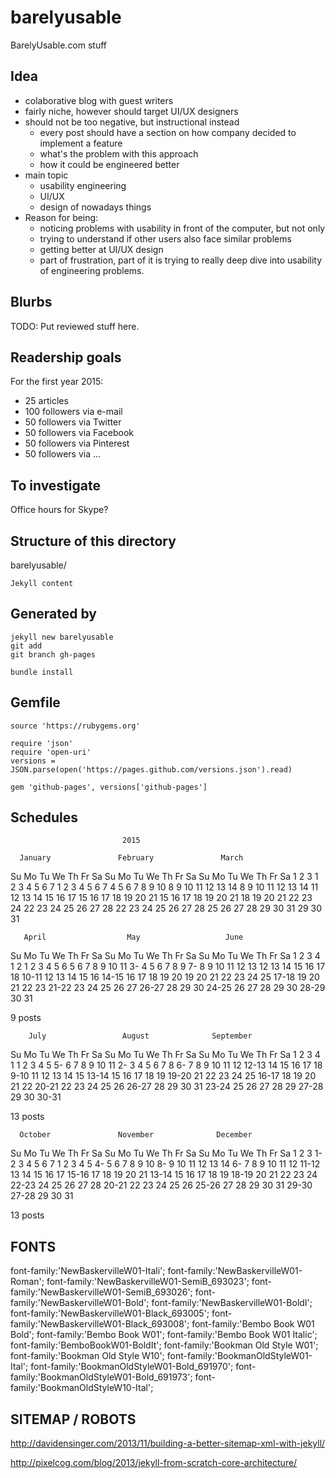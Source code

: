 # barelyusable
BarelyUsable.com stuff

Idea
----
- colaborative blog with guest writers
- fairly niche, however should target UI/UX designers
- should not be too negative, but instructional instead
  - every post should have a section on how company decided
    to implement a feature
  - what's the problem with this approach
  - how it could be engineered better
- main topic
  - usability engineering
  - UI/UX
  - design of nowadays things
- Reason for being:
  - noticing problems with usability in front of the computer, but not only
  - trying to understand if other users also face similar problems
  - getting better at UI/UX design
  - part of frustration, part of it is trying to really deep dive into usability of engineering problems.


Blurbs
------

TODO: Put reviewed stuff here.

Readership goals
----------------

For the first year 2015:
- 25 articles
- 100 followers via e-mail
- 50 followers via Twitter
- 50 followers via Facebook
- 50 followers via Pinterest
- 50 followers via ...

To investigate
--------------
Office hours for Skype?

Structure of this directory
---------------------------

barelyusable/
	
	Jekyll content

Generated by
--------------

	jekyll new barelyusable
	git add
	git branch gh-pages

	bundle install

Gemfile
-------
	source 'https://rubygems.org'

	require 'json'
	require 'open-uri'
	versions = JSON.parse(open('https://pages.github.com/versions.json').read)

	gem 'github-pages', versions['github-pages']


Schedules
---------

                             2015

      January               February               March
Su Mo Tu We Th Fr Sa  Su Mo Tu We Th Fr Sa  Su Mo Tu We Th Fr Sa
             1  2  3   1  2  3  4  5  6  7   1  2  3  4  5  6  7
 4  5  6  7  8  9 10   8  9 10 11 12 13 14   8  9 10 11 12 13 14
11 12 13 14 15 16 17  15 16 17 18 19 20 21  15 16 17 18 19 20 21
18 19 20 21 22 23 24  22 23 24 25 26 27 28  22 23 24 25 26 27 28
25 26 27 28 29 30 31                        29 30 31
                                            
       April                  May                   June
Su Mo Tu We Th Fr Sa  Su Mo Tu We Th Fr Sa  Su Mo Tu We Th Fr Sa
          1  2  3  4                  1  2      1  2  3  4  5  6
 5  6  7  8  9 10 11   3- 4  5  6  7  8  9   7- 8  9 10 11 12 13
12 13 14 15 16 17 18  10-11 12 13 14 15 16  14-15 16 17 18 19 20
19 20 21 22 23 24 25  17-18 19 20 21 22 23  21-22 23 24 25 26 27
26-27 28 29 30        24-25 26 27 28 29 30  28-29 30
                      31                    

9 posts

        July                 August              September
Su Mo Tu We Th Fr Sa  Su Mo Tu We Th Fr Sa  Su Mo Tu We Th Fr Sa
          1  2  3  4                     1         1  2  3  4  5
 5- 6  7  8  9 10 11   2- 3  4  5  6  7  8   6- 7  8  9 10 11 12
12-13 14 15 16 17 18   9-10 11 12 13 14 15  13-14 15 16 17 18 19
19-20 21 22 23 24 25  16-17 18 19 20 21 22  20-21 22 23 24 25 26
26-27 28 29 30 31     23-24 25 26 27 28 29  27-28 29 30
                      30-31

13 posts

      October               November              December
Su Mo Tu We Th Fr Sa  Su Mo Tu We Th Fr Sa  Su Mo Tu We Th Fr Sa
             1  2  3   1- 2  3  4  5  6  7         1  2  3  4  5
 4- 5  6  7  8  9 10   8- 9 10 11 12 13 14   6- 7  8  9 10 11 12
11-12 13 14 15 16 17  15-16 17 18 19 20 21  13-14 15 16 17 18 19
18-19 20 21 22 23 24  22-23 24 25 26 27 28  20-21 22 23 24 25 26
25-26 27 28 29 30 31  29-30                 27-28 29 30 31

13 posts


FONTS
-----
font-family:'NewBaskervilleW01-Itali';
font-family:'NewBaskervilleW01-Roman';
font-family:'NewBaskervilleW01-SemiB_693023';
font-family:'NewBaskervilleW01-SemiB_693026';
font-family:'NewBaskervilleW01-Bold';
font-family:'NewBaskervilleW01-BoldI';
font-family:'NewBaskervilleW01-Black_693005';
font-family:'NewBaskervilleW01-Black_693008';
font-family:'Bembo Book W01 Bold';
font-family:'Bembo Book W01';
font-family:'Bembo Book W01 Italic';
font-family:'BemboBookW01-BoldIt';
font-family:'Bookman Old Style W01';
font-family:'Bookman Old Style W10';
font-family:'BookmanOldStyleW01-Ital';
font-family:'BookmanOldStyleW01-Bold_691970';
font-family:'BookmanOldStyleW01-Bold_691973';
font-family:'BookmanOldStyleW10-Ital';

SITEMAP / ROBOTS
----------------
http://davidensinger.com/2013/11/building-a-better-sitemap-xml-with-jekyll/

http://pixelcog.com/blog/2013/jekyll-from-scratch-core-architecture/

